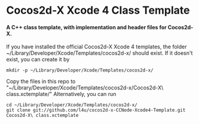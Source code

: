 # Cocos2d-X Xcode 4 Class Template

#### A C++ class template, with implementation and header files for Cocos2d-X.

If you have installed the official Cocos2d-X Xcode 4 templates, the folder ~/Library/Developer/Xcode/Templates/cocos2d-x/ should exist. 
If it doesn't exist, you can create it by

    mkdir -p ~/Library/Developer/Xcode/Templates/cocos2d-x/

Copy the files in this repo to "~/Library/Developer/Xcode/Templates/cocos2d-x/Cocos2d-X\ class.xctemplate/"
Alternatively, you can run 

    cd ~/Library/Developer/Xcode/Templates/cocos2d-x/
    git clone git://github.com/l4u/cocos2d-x-CCNode-Xcode4-Template.git Cocos2d-X\ class.xctemplate

